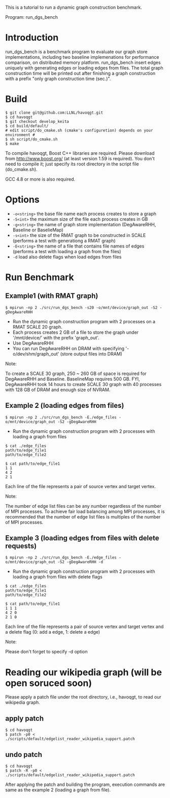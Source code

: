 This is a tutorial to run a dynamic graph construction benchmark.

Program: run_dgs_bench

# Introduction
run_dgs_bench is a benchmark program to evaluate our graph store implementations, including two baseline implemenations for performance comparison, on distributed memory platform.
run_dgs_bench insert edges uniquely with generating edges or loading edges from files.
The total graph construction time will be printed out after finishing a graph construction with a prefix "only graph construction time (sec.)".

# Build
```
$ git clone git@github.com:LLNL/havoqgt.git
$ cd havoqgt
$ git checkout develop_keita
$ cd build/default/
# edit script/do_cmake.sh (cmake's configuretion) depends on your environment #
$ sh script/do_cmake.sh
$ make
```
To compile havoqgt, Boost C++ libraries are required. Please download from http://www.boost.org/ (at least version 1.59 is required).
You don't need to compile it; just specify its root directory in the script file (do_cmake.sh).

GCC 4.8 or more is also required.

# Options
+ `-o<string>`
	the base file name each process creates to store a graph
+ `-S<int>`
	the maximum size of the file each process creates in GB
+ `-g<string>`
	the name of graph store implementation (DegAwareRHH, Baseline or BaselieMap)
+ `-s<int>`
	the size of the RMAT graph to be constructed in SCALE (performs a test with generationg a RMAT graph)
+ `-E<string>`
	the name of a file that contains file names of edges (performs a test with loading a graph from the files)
+ `-d`
  load also delete flags when load edges from files

# Run Benchmark
## Example1 (with RMAT graph)
```
$ mpirun -np 2 ./src/run_dgs_bench -s20 -o/mnt/device/graph_out -S2 -gDegAwareRHH
```

* Run the dynamic graph construction program with 2 processes on a RMAT SCALE 20 graph.
* Each process creates 2 GB of a file to store the graph under '/mnt/device/' with the prefix 'graph_out'.
* Use DegAwareRHH
* You can run DegAwareRHH on DRAM with specifying '-o/dev/shm/graph_out' (store output files into DRAM)

Note:

To create a SCALE 30 graph, 250 ~ 260 GB of space is required for DegAwareRHH and Baseline. BaselineMap requires 500 GB.
FYI, DegAwareRHH took 14 hours to create SCALE 30 graph with 40 processes with 128 GB of DRAM and enough size of NVRAM.

## Example 2 (loading edges from files)
```
$ mpirun -np 2 ./src/run_dgs_bench -E./edge_files -o/mnt/device/graph_out -S2 -gDegAwareRHH
```
* Run the dynamic graph construction program with 2 processes with loading a graph from files
```
$ cat ./edge_files
path/to/edge_file1
path/to/edge_file2

$ cat path/to/edge_file1
1 1
4 2
2 1
```
Each line of the file represents a pair of source vertex and target vertex.

Note:

The number of edge list files can be any number regardless of the number of MPI processes.
To achieve fair load balancing among MPI processes, it is recommended that the number of edge list files is multiples of the number of MPI processes.

## Example 3 (loading edges from files with delete requests)
```
$ mpirun -np 2 ./src/run_dgs_bench -E./edge_files -o/mnt/device/graph_out -S2 -gDegAwareRHH -d
```
* Run the dynamic graph construction program with 2 processes with loading a graph from files with delete flags
```
$ cat ./edge_files
path/to/edge_file1
path/to/edge_file2

$ cat path/to/edge_file1
1 1 1
4 2 0
2 1 0
```
Each line of the file represents a pair of source vertex and target vertex and a delete flag (0: add a edge, 1: delete a edge)

Note:

Please don't forget to specify -d option


# Reading our wikipedia graph (will be open soruced soon)
Please apply a patch file under the root directory, i.e., havoqgt, to read our wikipedia graph.
## apply patch
```
$ cd havoqgt
$ patch -p0 < ./scripts/default/edgelist_reader_wikipedia_support.patch
```
## undo patch
```
$ cd havoqgt
$ patch -R -p0 < ./scripts/default/edgelist_reader_wikipedia_support.patch
```
After applying the patch and building the program, execution commands are same as the example 2 (loading a graph from file).

